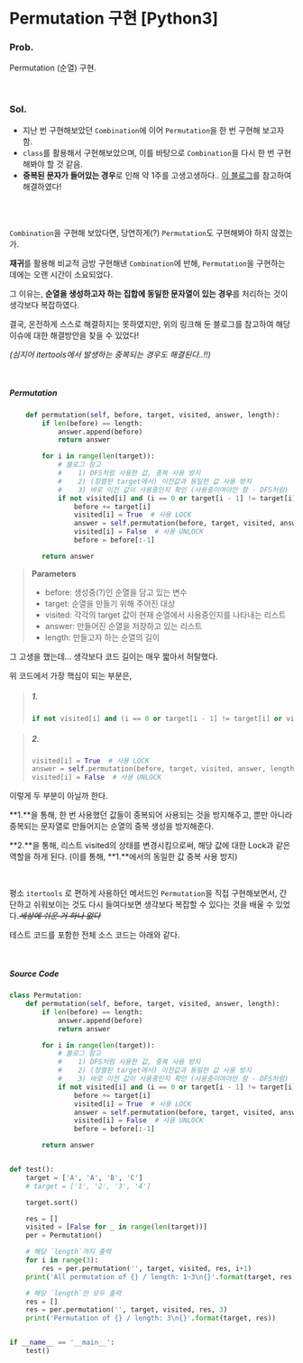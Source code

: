# Permutation 구현 [Python3]  

### Prob.

Permutation (순열) 구현.

<br/>

### Sol.

* 지난 번 구현해보았던 `Combination`에 이어 `Permutation`을 한 번 구현해 보고자 함.
* `class`를 활용해서 구현해보았으며, 이를 바탕으로 `Combination`을 다시 한 번 구현해봐야 할 것 같음.
* **중복된 문자가 들어있는 경우**로 인해 약 1주를 고생고생하다.. [이 블로그](https://shoark7.github.io/programming/algorithm/Permutations-and-Combinations)를 참고하여 해결하였다!

<br/>

<br/>

`Combination`을 구현해 보았다면, 당연하게(?) `Permutation`도 구현해봐야 하지 않겠는가.

**재귀**를 활용해 비교적 금방 구현해낸 `Combination`에 반해, `Permutation`을 구현하는 데에는 오랜 시간이 소요되었다.

그 이유는, **순열을 생성하고자 하는 집합에 동일한 문자열이 있는 경우**를 처리하는 것이 생각보다 복잡하였다.

결국, 온전하게 스스로 해결하지는 못하였지만, 위의 링크해 둔 블로그를 참고하여 해당 이슈에 대한 해결방안을 찾을 수 있었다!

*(심지어 itertools에서 발생하는 중복되는 경우도 해결된다..!!)*

<br/>

##### Permutation

```python
    def permutation(self, before, target, visited, answer, length):
        if len(before) == length:
            answer.append(before)
            return answer

        for i in range(len(target)):
            # 블로그 참고
            #    1) DFS처럼 사용한 값, 중복 사용 방지
            #    2) (정렬된 target에서) 이전값과 동일한 값 사용 방지
            #    3) 바로 이전 값이 사용중인지 확인 (사용중이여야만 함 - DFS처럼)
            if not visited[i] and (i == 0 or target[i - 1] != target[i] or visited[i - 1]):
                before += target[i]
                visited[i] = True  # 사용 LOCK
                answer = self.permutation(before, target, visited, answer, length)
                visited[i] = False  # 사용 UNLOCK
                before = before[:-1]

        return answer
```

>  **Parameters**
>
> - before: 생성중(?)인 순열을 담고 있는 변수
> - target: 순열을 만들기 위해 주어진 대상
> - visited: 각각의 target 값이 현재 순열에서 사용중인지를 나타내는 리스트
> - answer: 만들어진 순열을 저장하고 있는 리스트
> - length: 만들고자 하는 순열의 길이





그 고생을 했는데... 생각보다 코드 길이는 매우 짧아서 허탈했다.

위 코드에서 가장 핵심이 되는 부분은,



> ##### 1.
>
> ```python
> if not visited[i] and (i == 0 or target[i - 1] != target[i] or visited[i - 1]):
> ```

> ##### 2.
>
> ```python
> visited[i] = True  # 사용 LOCK
> answer = self.permutation(before, target, visited, answer, length)
> visited[i] = False  # 사용 UNLOCK
> ```



이렇게 두 부분이 아닐까 한다. 

**1.**을 통해, 한 번 사용했던 값들이 중복되어 사용되는 것을 방지해주고, 뿐만 아니라 중복되는 문자열로 만들어지는 순열의 중복 생성을 방지해준다.

**2.**을 통해, 리스트 visited의 상태를 변경시킴으로써, 해당 값에 대한 Lock과 같은 역할을 하게 된다. (이를 통해, **1.**에서의 동일한 값 중복 사용 방지)

<br/>

평소 `itertools` 로 편하게 사용하던 메서드인 `Permutation`을 직접 구현해보면서, 간단하고 쉬워보이는 것도 다시 들여다보면 생각보다 복잡할 수 있다는 것을 배울 수 있었다.~~*세상에 쉬운 거 하나 없다*~~



테스트 코드를 포함한 전체 소스 코드는 아래와 같다.

<br/>

##### Source Code

```python
class Permutation:
    def permutation(self, before, target, visited, answer, length):
        if len(before) == length:
            answer.append(before)
            return answer

        for i in range(len(target)):
            # 블로그 참고
            #    1) DFS처럼 사용한 값, 중복 사용 방지
            #    2) (정렬된 target에서) 이전값과 동일한 값 사용 방지
            #    3) 바로 이전 값이 사용중인지 확인 (사용중이여야만 함 - DFS처럼)
            if not visited[i] and (i == 0 or target[i - 1] != target[i] or visited[i - 1]):
                before += target[i]
                visited[i] = True  # 사용 LOCK
                answer = self.permutation(before, target, visited, answer, length)
                visited[i] = False  # 사용 UNLOCK
                before = before[:-1]

        return answer


def test():
    target = ['A', 'A', 'B', 'C']
    # target = ['1', '2', '3', '4']

    target.sort()

    res = []
    visited = [False for _ in range(len(target))]
    per = Permutation()

    # 해당 `length`까지 출력
    for i in range(3):
        res = per.permutation('', target, visited, res, i+1)
    print('All permutation of {} / length: 1~3\n{}'.format(target, res))

    # 해당 `length`만 모두 출력
    res = []
    res = per.permutation('', target, visited, res, 3)
    print('Permutation of {} / length: 3\n{}'.format(target, res))


if __name__ == '__main__':
    test()

```

